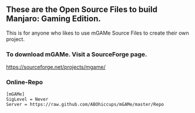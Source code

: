 ## These are the Open Source Files to build Manjaro: Gaming Edition.
This is for anyone who likes to use mGAMe Source Files to create their own project.
### To download mGAMe. Visit a SourceForge page.
https://sourceforge.net/projects/mgame/
### Online-Repo
```
[mGAMe]
SigLevel = Never
Server = https://raw.github.com/ABOhiccups/mGAMe/master/Repo
```
